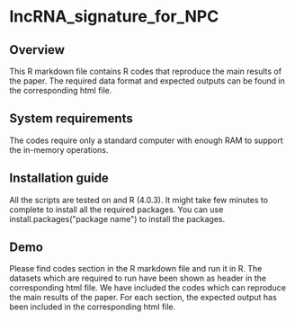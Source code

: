 # lncRNA_signature_for_NPC

## Overview
This R markdown file contains R codes that reproduce the main results of the paper. The required data format and expected outputs can be found in the corresponding html file. 
 
## System requirements
The codes require only a standard computer with enough RAM to support the in-memory operations.
 
## Installation guide
All the scripts are tested on and R (4.0.3). It might take few minutes to complete to install all the required packages. You can use install.packages("package name") to install the packages.
 
## Demo
Please find codes section in the R markdown file and run it in R. The datasets which are required to run have been shown as header in the corresponding html file. We have included the codes which can reproduce the main results of the paper. For each section, the expected output has been included in the corresponding html file.
